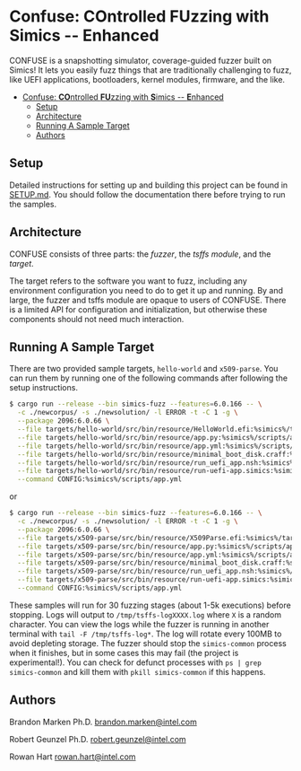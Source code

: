 # Confuse: **CO**ntrolled **FU**zzing with **S**imics -- **E**nhanced

CONFUSE is a snapshotting simulator, coverage-guided fuzzer built on Simics! It lets you
easily fuzz things that are traditionally challenging to fuzz, like UEFI applications,
bootloaders, kernel modules, firmware, and the like.

- [Confuse: **CO**ntrolled **FU**zzing with **S**imics -- **E**nhanced](#tsffs-controlled-fuzzing-with-simics----enhanced)
  - [Setup](#setup)
  - [Architecture](#architecture)
  - [Running A Sample Target](#running-a-sample-target)
  - [Authors](#authors)



## Setup

Detailed instructions for setting up and building this project can be found in
[SETUP.md](./docs/SETUP.md). You should follow the documentation there before trying
to run the samples.

## Architecture

CONFUSE consists of three parts: the *fuzzer*, the *tsffs module*, and the *target*.

The target refers to the software you want to fuzz, including any environment
configuration you need to do to get it up and running. By and large, the fuzzer and
tsffs module are opaque to users of CONFUSE. There is a limited API for configuration
and initialization, but otherwise these components should not need much interaction.

## Running A Sample Target

There are two provided sample targets, `hello-world` and `x509-parse`. You can run them
by running one of the following commands after following the setup instructions.

```sh
$ cargo run --release --bin simics-fuzz --features=6.0.166 -- \
  -c ./newcorpus/ -s ./newsolution/ -l ERROR -t -C 1 -g \
  --package 2096:6.0.66 \
  --file targets/hello-world/src/bin/resource/HelloWorld.efi:%simics%/targets/hello-world/HelloWorld.efi \
  --file targets/hello-world/src/bin/resource/app.py:%simics%/scripts/app.py \
  --file targets/hello-world/src/bin/resource/app.yml:%simics%/scripts/app.yml \
  --file targets/hello-world/src/bin/resource/minimal_boot_disk.craff:%simics%/targets/hello-world/minimal_boot_disk.craff \
  --file targets/hello-world/src/bin/resource/run_uefi_app.nsh:%simics%/targets/hello-world/run_uefi_app.nsh \
  --file targets/hello-world/src/bin/resource/run-uefi-app.simics:%simics%/targets/hello-world/run-uefi-app.simics \
  --command CONFIG:%simics%/scripts/app.yml
```

or

```sh
$ cargo run --release --bin simics-fuzz --features=6.0.166 -- \
  -c ./newcorpus/ -s ./newsolution/ -l ERROR -t -C 1 -g \
  --package 2096:6.0.66 \
  --file targets/x509-parse/src/bin/resource/X509Parse.efi:%simics%/targets/x509-parse/X509Parse.efi \
  --file targets/x509-parse/src/bin/resource/app.py:%simics%/scripts/app.py \
  --file targets/x509-parse/src/bin/resource/app.yml:%simics%/scripts/app.yml \
  --file targets/x509-parse/src/bin/resource/minimal_boot_disk.craff:%simics%/targets/x509-parse/minimal_boot_disk.craff \
  --file targets/x509-parse/src/bin/resource/run_uefi_app.nsh:%simics%/targets/x509-parse/run_uefi_app.nsh \
  --file targets/x509-parse/src/bin/resource/run-uefi-app.simics:%simics%/targets/x509-parse/run-uefi-app.simics \
  --command CONFIG:%simics%/scripts/app.yml
```

These samples will run for 30 fuzzing stages (about 1-5k executions) before stopping.
Logs will output to `/tmp/tsffs-logXXXX.log` where `X` is a random character. You can
view the logs while the fuzzer is running in another
terminal with `tail -F /tmp/tsffs-log*`. The log will rotate every 100MB to avoid
depleting storage. The fuzzer should stop the `simics-common` process when it finishes,
but in some cases this may fail (the project is experimental!). You can check for
defunct processes with `ps | grep simics-common` and kill them with
`pkill simics-common` if this happens.

## Authors

Brandon Marken Ph.D.
brandon.marken@intel.com

Robert Geunzel Ph.D.
robert.geunzel@intel.com

Rowan Hart
rowan.hart@intel.com
